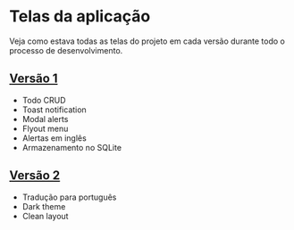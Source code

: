 # Telas da aplicação

Veja como estava todas as telas do projeto em cada versão durante todo o processo de desenvolvimento.

## [Versão 1](./v1/README.md)

- Todo CRUD
- Toast notification
- Modal alerts
- Flyout menu
- Alertas em inglês
- Armazenamento no SQLite

## [Versão 2](./v2/README.md)

- Tradução para português
- Dark theme
- Clean layout
